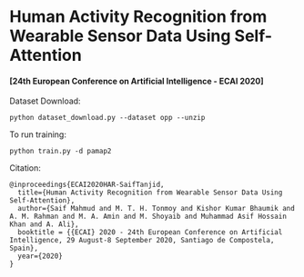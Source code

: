 # Human Activity Recognition from Wearable Sensor Data Using Self-Attention
#### [24th European Conference on Artificial Intelligence - ECAI 2020]

Dataset Download:

```shell
python dataset_download.py --dataset opp --unzip
```




To run training:

    python train.py -d pamap2

Citation:

    @inproceedings{ECAI2020HAR-SaifTanjid,
      title={Human Activity Recognition from Wearable Sensor Data Using Self-Attention},
      author={Saif Mahmud and M. T. H. Tonmoy and Kishor Kumar Bhaumik and A. M. Rahman and M. A. Amin and M. Shoyaib and Muhammad Asif Hossain Khan and A. Ali},
      booktitle = {{ECAI} 2020 - 24th European Conference on Artificial Intelligence, 29 August-8 September 2020, Santiago de Compostela, Spain},
      year={2020}
    }